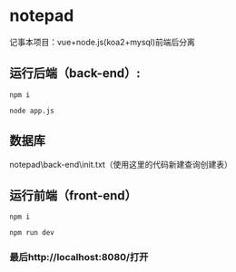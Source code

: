 # notepad
记事本项目：vue+node.js(koa2+mysql)前端后分离


## 运行后端（back-end）:

```shell
npm i
```
 
```shell
node app.js
```
 
 
## 数据库
notepad\back-end\init.txt（使用这里的代码新建查询创建表）
 
## 运行前端（front-end）
 
```shell
npm i
```

```shell
npm run dev
```
 
### 最后http://localhost:8080/打开
 
